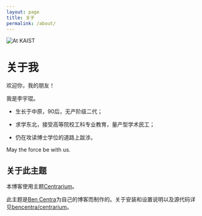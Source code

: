 ```yaml
---
layout: page
title: 关于
permalink: /about/
---
```


<img src="{{ site.baseurl }}/assets/profile.png" title="At KAIST" class="profile">

# 关于我

欢迎你，我的朋友！

我是李宇琨。

* 生长于中原，90后，无产阶级二代；

* 求学东北，接受高等院校工科专业教育，量产型学术民工；

* 仍在攻读博士学位的道路上跋涉。

May the force be with us.

## 关于此主题

本博客使用主题[Centrarium][centrarium]。

此主题是[Ben Centra][bencentra]为自己的博客而制作的。关于安装和设置说明以及源代码详见[bencentra/centrarium][bencentra/centrarium]。

[centrarium]: https://bencentra.com/centrarium/
[bencentra]: https://bencentra.com
[bencentra/centrarium]: https://github.com/bencentra/centrarium
